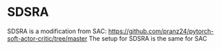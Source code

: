 # SDSRA
SDSRA is a modification from SAC: https://github.com/pranz24/pytorch-soft-actor-critic/tree/master
The setup for SDSRA is the same for SAC
